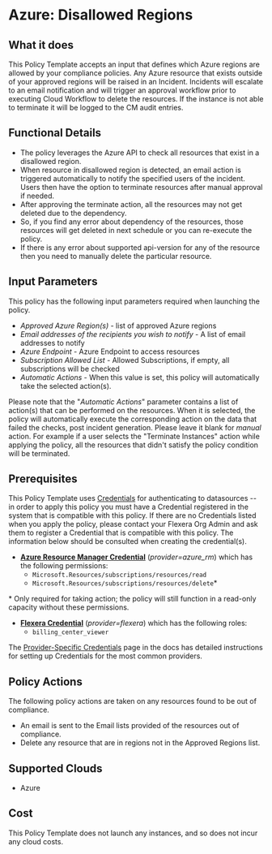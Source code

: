 # Azure: Disallowed Regions

## What it does

This Policy Template accepts an input that defines which Azure regions are allowed by your compliance policies. Any Azure resource that exists outside of your approved regions will be raised in an Incident. Incidents will escalate to an email notification and will trigger an approval workflow prior to executing Cloud Workflow to delete the resources. If the instance is not able to terminate it will be logged to the CM audit entries.

## Functional Details

- The policy leverages the Azure API to check all resources that exist in a disallowed region.
- When resource in disallowed region is detected, an email action is triggered automatically to notify the specified users of the incident. Users then have the option to terminate resources after manual approval if needed.
- After approving the terminate action, all the resources may not get deleted due to the dependency.
- So, if you find any error about dependency of the resources, those resources will get deleted in next schedule or you can re-execute the policy.
- If there is any error about supported api-version for any of the resource then you need to manually delete the particular resource.

## Input Parameters

This policy has the following input parameters required when launching the policy.

- *Approved Azure Region(s)* - list of approved Azure regions
- *Email addresses of the recipients you wish to notify* - A list of email addresses to notify
- *Azure Endpoint* - Azure Endpoint to access resources
- *Subscription Allowed List* - Allowed Subscriptions, if empty, all subscriptions will be checked
- *Automatic Actions* - When this value is set, this policy will automatically take the selected action(s).

Please note that the "*Automatic Actions*" parameter contains a list of action(s) that can be performed on the resources. When it is selected, the policy will automatically execute the corresponding action on the data that failed the checks, post incident generation. Please leave it blank for *manual* action.
For example if a user selects the "Terminate Instances" action while applying the policy, all the resources that didn't satisfy the policy condition will be terminated.

## Prerequisites

This Policy Template uses [Credentials](https://docs.flexera.com/flexera/EN/Automation/ManagingCredentialsExternal.htm) for authenticating to datasources -- in order to apply this policy you must have a Credential registered in the system that is compatible with this policy. If there are no Credentials listed when you apply the policy, please contact your Flexera Org Admin and ask them to register a Credential that is compatible with this policy. The information below should be consulted when creating the credential(s).

- [**Azure Resource Manager Credential**](https://docs.flexera.com/flexera/EN/Automation/ProviderCredentials.htm#automationadmin_109256743_1124668) (*provider=azure_rm*) which has the following permissions:
  - `Microsoft.Resources/subscriptions/resources/read`
  - `Microsoft.Resources/subscriptions/resources/delete`*

\* Only required for taking action; the policy will still function in a read-only capacity without these permissions.

- [**Flexera Credential**](https://docs.flexera.com/flexera/EN/Automation/ProviderCredentials.htm) (*provider=flexera*) which has the following roles:
  - `billing_center_viewer`

The [Provider-Specific Credentials](https://docs.flexera.com/flexera/EN/Automation/ProviderCredentials.htm) page in the docs has detailed instructions for setting up Credentials for the most common providers.

## Policy Actions

The following policy actions are taken on any resources found to be out of compliance.

- An email is sent to the Email lists provided of the resources out of compliance.
- Delete any resource that are in regions not in the Approved Regions list.

## Supported Clouds

- Azure

## Cost

This Policy Template does not launch any instances, and so does not incur any cloud costs.
